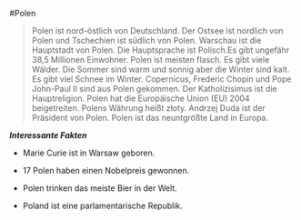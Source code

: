 #Polen
>Polen ist nord-östlich von Deutschland. Der Ostsee ist nordlich von Polen und Tschechien ist südlich von Polen. 
Warschau ist die Hauptstadt von Polen. Die Hauptsprache ist Polisch.Es gibt ungefähr 38,5 Millionen Einwohner. 
Polen ist meisten flasch. Es gibt viele Wälder. Die Sommer sind warm und sonnig aber die Winter sind kalt. 
Es gibt viel Schnee im Winter. Copernicus, Frederic Chopin und Pope John-Paul II sind aus Polen gekommen.
Der Katholizisimus ist die Hauptreligion. Polen hat die Europäische Union (EU) 2004 beigetreiten.
Polens Währung heißt złoty. Andrzej Duda ist der Präsident von Polen. Polen ist das neuntgrößte Land in Europa. 

_**Interessante Fakten**_

*  Marie Curie ist in Warsaw geboren. 

*  17 Polen haben einen Nobelpreis gewonnen.

*  Polen trinken das meiste Bier in der Welt.

*  Poland ist eine parlamentarische Republik. 